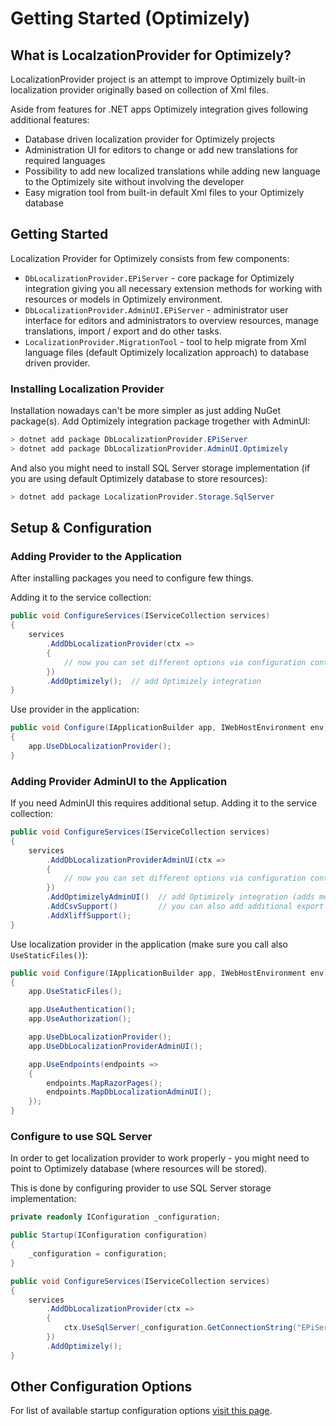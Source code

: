# Getting Started (Optimizely)

## What is LocalzationProvider for Optimizely?

LocalizationProvider project is an attempt to improve Optimizely built-in localization provider originally based on collection of Xml files.

Aside from features for .NET apps Optimizely integration gives following additional features:
* Database driven localization provider for Optimizely projects
* Administration UI for editors to change or add new translations for required languages
* Possibility to add new localized translations while adding new language to the Optimizely site without involving the developer
* Easy migration tool from built-in default Xml files to your Optimizely database

## Getting Started

Localization Provider for Optimizely consists from few components:

* `DbLocalizationProvider.EPiServer` - core package for Optimizely integration giving you all necessary extension methods for working with resources or models in Optimizely environment.
* `DbLocalizationProvider.AdminUI.EPiServer` - administrator user interface for editors and administrators to overview resources, manage translations, import / export and do other tasks.
* `LocalizationProvider.MigrationTool` - tool to help migrate from Xml language files (default Optimizely localization approach) to database driven provider.


### Installing Localization Provider

Installation nowadays can't be more simpler as just adding NuGet package(s). Add Optimizely integration package trogether with AdminUI:

```powershell
> dotnet add package DbLocalizationProvider.EPiServer
> dotnet add package DbLocalizationProvider.AdminUI.Optimizely
```

And also you might need to install SQL Server storage implementation (if you are using default Optimizely database to store resources):

```powershell
> dotnet add package LocalizationProvider.Storage.SqlServer
```

## Setup & Configuration

### Adding Provider to the Application
After installing packages you need to configure few things.

Adding it to the service collection:

```csharp
public void ConfigureServices(IServiceCollection services)
{
    services
        .AddDbLocalizationProvider(ctx =>
        {
            // now you can set different options via configuration context (`ctx`)
        })
        .AddOptimizely();  // add Optimizely integration
}
```

Use provider in the application:

```csharp
public void Configure(IApplicationBuilder app, IWebHostEnvironment env)
{
    app.UseDbLocalizationProvider();
}
```

### Adding Provider AdminUI to the Application

If you need AdminUI this requires additional setup.
Adding it to the service collection:

```csharp
public void ConfigureServices(IServiceCollection services)
{
    services
        .AddDbLocalizationProviderAdminUI(ctx =>
        {
            // now you can set different options via configuration context (`ctx`)
        })
        .AddOptimizelyAdminUI()  // add Optimizely integration (adds menu items and stuff)
        .AddCsvSupport()         // you can also add additional export formats if needed
        .AddXliffSupport();
}
```

Use localization provider in the application (make sure you call also `UseStaticFiles()`):

```csharp
public void Configure(IApplicationBuilder app, IWebHostEnvironment env)
{
    app.UseStaticFiles();

    app.UseAuthentication();
    app.UseAuthorization();

    app.UseDbLocalizationProvider();
    app.UseDbLocalizationProviderAdminUI();

    app.UseEndpoints(endpoints =>
    {
        endpoints.MapRazorPages();
        endpoints.MapDbLocalizationAdminUI();
    });
}
```

### Configure to use SQL Server
In order to get localization provider to work properly - you might need to point to Optimizely database (where resources will be stored).

This is done by configuring provider to use SQL Server storage implementation:

```csharp
private readonly IConfiguration _configuration;

public Startup(IConfiguration configuration)
{
    _configuration = configuration;
}

public void ConfigureServices(IServiceCollection services)
{
    services
        .AddDbLocalizationProvider(ctx =>
        {
            ctx.UseSqlServer(_configuration.GetConnectionString("EPiServerDB"));
        })
        .AddOptimizely();
}
```

## Other Configuration Options

For list of available startup configuration options [visit this page](https://github.com/valdisiljuconoks/LocalizationProvider/blob/master/aspnetcore/docs/getting-started-netcore.md).
